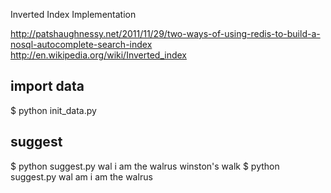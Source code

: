 Inverted Index Implementation

http://patshaughnessy.net/2011/11/29/two-ways-of-using-redis-to-build-a-nosql-autocomplete-search-index
http://en.wikipedia.org/wiki/Inverted_index

## import data

  $ python init_data.py

## suggest

  $ python suggest.py wal
  i am the walrus
  winston's walk
  $ python suggest.py wal am
  i am the walrus

